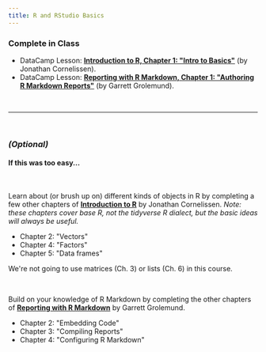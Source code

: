 ```yaml
---
title: R and RStudio Basics
---
```


### Complete in Class

- DataCamp Lesson: **[Introduction to R, Chapter 1: "Intro to Basics"](https://www.datacamp.com/courses/free-introduction-to-r)** (by Jonathan Cornelissen).
- DataCamp Lesson: **[Reporting with R Markdown, Chapter 1: "Authoring R Markdown Reports"](https://www.datacamp.com/courses/reporting-with-r-markdown)** (by Garrett Grolemund).


<br>
<hr>
<br>



### *(Optional)*

#### If this was too easy...  

<br>

Learn about (or brush up on) different kinds of objects in R by completing a few other chapters of **[Introduction to R](https://www.datacamp.com/courses/free-introduction-to-r)** by Jonathan Cornelissen. *Note: these chapters cover base R, not the tidyverse R dialect, but the basic ideas will always be useful.*

- Chapter 2: "Vectors"
- Chapter 4: "Factors"
- Chapter 5: "Data frames"

We're not going to use matrices (Ch. 3) or lists (Ch. 6) in this course.

<br>

Build on your knowledge of R Markdown by completing the other chapters of **[Reporting with R Markdown](https://www.datacamp.com/courses/reporting-with-r-markdown)** by Garrett Grolemund.

- Chapter 2: "Embedding Code"
- Chapter 3: "Compiling Reports"
- Chapter 4: "Configuring R Markdown"